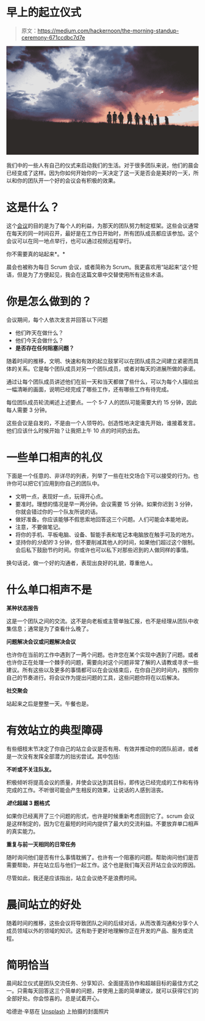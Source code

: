 # 早上的起立仪式

> 原文：<https://medium.com/hackernoon/the-morning-standup-ceremony-671ccdbc7d7e>

![](img/28fdcd34dbb98fe9aedb405f9754a60f.png)

我们中的一些人有自己的仪式来启动我们的生活。对于很多团队来说，他们的晨会已经变成了这样。因为你如何开始你的一天决定了这一天是否会是美好的一天，所以和你的团队开一个好的会议会有积极的效果。

# 这是什么？

这个[会议](https://hackernoon.com/tagged/meeting)的目的是为了每个人的利益，为那天的团队努力制定框架。这些会议通常在每天的同一时间召开，最好是在工作日开始时，所有团队成员都应该参加。这个会议可以在同一地点举行，也可以通过视频远程举行。

你不需要真的站起来*。*

晨会也被称为每日 Scrum 会议，或者简称为 Scrum。我更喜欢用“站起来”这个短语，但是为了方便起见，我会在这篇文章中交替使用所有这些术语。

# 你是怎么做到的？

会议期间，每个人依次发言并回答以下问题

*   他们昨天在做什么？
*   他们今天会做什么？
*   **是否存在任何阻塞问题？**

随着时间的推移，文明、快速和有效的起立鼓掌可以在团队成员之间建立紧密而具体的关系。它是每个团队成员对另一个团队成员，或者对每天的进展所做的承诺。

通过让每个团队成员讲述他们在前一天和当天都做了些什么，可以为每个人描绘出一幅清晰的画面，说明已经完成了哪些工作，还有哪些工作有待完成。

每位团队成员轮流阐述上述要点。一个 5-7 人的团队可能需要大约 15 分钟，因此每人需要 3 分钟。

这些会议是自发的，不是由一个人领导的。创造性地决定谁先开始，谁接着发言。他们应该什么时候开始？让我把上午 10 点的时间扔出去。

# **一些单口相声的礼仪**

下面是一个任意的、非详尽的列表，列举了一些在社交场合下可以接受的行为。也许你可以把它们应用到你自己的团队中。

*   文明一点，表现好一点，玩得开心点。
*   要准时。理想的情况是早一两分钟。会议需要 15 分钟。如果你迟到 3 分钟，你就会错过你的一个队友所说的话。
*   做好准备。你应该能够不假思索地回答这三个问题。人们可能会本能地说。
*   注意，不要做笔记。
*   将你的手机、平板电脑、设备、智能手表和笔记本电脑放在触手可及的地方。
*   坚持你的*分配的* 3 分钟，但不要削减其他人的时间，如果他们超过这个限制。会后私下鼓励节约时间。你或许也可以私下对那些迟到的人做同样的事情。

换句话说，做一个好的沟通者，表现出良好的礼貌，尊重他人。

# 什么单口相声不是

**某种状态报告**

这是一个团队之间的交流。这不是向老板或主管单独汇报，也不是经理从团队中收集信息；通常是为了查看什么晚了。

**问题解决会议或问题解决会议**

也许你在当前的工作中遇到了一两个问题。也许您在某个实现中遇到了问题。或者也许你正在处理一个棘手的问题，需要向对这个问题非常了解的人请教或寻求一些建议。所有这些以及更多的事情都可以在会议结束后，在你自己的时间内，按照你自己的节奏进行。将会议作为提出问题的工具，这些问题你将在以后解决。

**社交聚会**

站起来之后是整整一天。午餐也是。

# 有效站立的典型障碍

有些细枝末节决定了你自己的站立会议是否有用、有效并推动你的团队前进，或者是一次没有发挥全部潜力的拙劣尝试。其中包括:

**不听或不关注队友。**

积极倾听将提高会议的质量，并使会议达到其目标，即传达已经完成的工作和有待完成的工作。不听很可能会产生相反的效果，让说话的人感到沮丧。

***进化*超越 3 题格式**

如果你已经离开了三个问题的形式，也许是时候重新考虑回到它了。scrum 会议是这样制定的，因为它在最短的时间内提供了最大的交流利益。不要放弃单口相声的真实能力。

**重复与前一天相同的日常任务**

随时询问他们是否有什么事情耽搁了。也许有一个阻塞的问题。帮助询问他们是否需要帮助，并在站立后与他们一起工作。这个也是我们每天召开站立会议的原因。

尽管如此，我还是应该指出，站立会议绝不是浪费时间。

# 晨间站立的好处

随着时间的推移，这些会议将导致团队之间的后续对话，从而改善沟通和分享个人成员领域以外的领域的知识。这有助于更好地理解你正在开发的产品、服务或流程。

# 简明恰当

晨间起立仪式是团队交流任务、分享知识、全面提高协作和超越目标的最佳方式之一。只需每天回答这三个简单的问题，并使用上面的简单建议，就可以获得它们的全部好处。你会惊喜的。总是试着开心。

哈德逊·辛慈在 [Unsplash](https://unsplash.com/?utm_source=unsplash&utm_medium=referral&utm_content=creditCopyText) 上拍摄的封面照片